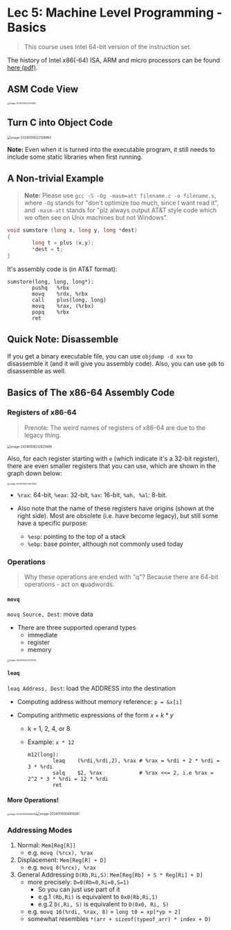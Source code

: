 # Lec 5: Machine Level Programming - Basics

> This course uses Intel 64-bit version of the instruction set.

The history of Intel x86(-64) ISA, ARM and micro processors can be found [here (pdf)](https://www.cs.cmu.edu/afs/cs/academic/class/15213-f15/www/lectures/05-machine-basics.pdf).

## ASM Code View

<img src="img/image-20240109222010967.png" alt="image-20240109222010967" style="zoom:33%;" />

## Turn C into Object Code

<img src="img/image-20240109222109863.png" alt="image-20240109222109863" style="zoom:50%;" />

**Note:** Even when it is turned into the executable program, it still needs to include some static libraries when first running.

## A Non-trivial Example

> **Note:** Please use `gcc -S -Og -masm=att filename.c -o filename.s`, where `-Og` stands for "don't optimize too much, since I want read it", and `-masm-att` stands for "plz always output AT&T style code which we often see on Unix machines but not Windows".

```c
void sumstore (long x, long y, long *dest)
{
        long t = plus (x,y);
        *dest = t;
}
```

It's assembly code is (in AT&T format):

```assembly
sumstore(long, long, long*):
        pushq   %rbx
        movq    %rdx, %rbx
        call    plus(long, long)
        movq    %rax, (%rbx)
        popq    %rbx
        ret
```

## Quick Note: Disassemble

If you get a binary executable file, you can use `objdump -d xxx` to disassemble it (and it will give you assembly code). Also, you can use `gdb` to disassemble as well.

## Basics of The x86-64 Assembly Code

### Registers of x86-64

> Prenote: The weird names of registers of x86-64 are due to the legacy thing.

<img src="img/image-20240109232925699.png" alt="image-20240109232925699" style="zoom:50%;" />

Also, for each register starting with `e` (which indicate it's a 32-bit register), there are even smaller registers that you can use, which are shown in the graph down below:

<img src="img/image-20240109233027492.png" alt="image-20240109233027492" style="zoom:33%;" />

- `%rax`: 64-bit, `%eax`: 32-bit, `%ax`: 16-bit, `%ah, %al`: 8-bit.

- Also note that the name of these registers have origins (shown at the right side). Most are obsolete (i.e. have become legacy), but still some have a specific purpose:
  - `%esp`: pointing to the top of a stack
  - `%ebp`: base pointer, although not commonly used today

### Operations

> Why these operations are ended with "q"? Because there are 64-bit operations - act on **q**uadwords.

#### `movq`

`movq Source, Dest`: move data

- There are three supported operand types
  - immediate
  - register
  - memory

<img src="img/image-20240109234756126.png" alt="image-20240109234756126" style="zoom:33%;" />

#### `leaq`

`leaq Address, Dest`: load the ADDRESS into the destination

- Computing address without memory reference: `p = &x[i]`

- Computing arithmetic expressions of the form $x+k*y$

  - k = 1, 2, 4, or 8

  - Example: `x * 12`
    ```assembly
    m12(long):
            leaq    (%rdi,%rdi,2), %rax # %rax = %rdi + 2 * %rdi = 3 * %rdi
            salq    $2, %rax            # %rax <<= 2, i.e %rax = 2^2 * 3 * %rdi = 12 * %rdi
            ret
    ```

#### More Operations!

<img src="img/image-20240110004856080.png" alt="image-20240110004856080" style="zoom:33%;" /><img src="img/image-20240110004918281.png" alt="image-20240110004918281" style="zoom:50%;" />

### Addressing Modes

1. Normal: `Mem[Reg[R]]`
   - e.g. `movq (%rcx), %rax`
2. Displacement: `Mem[Reg[R] + D]`
   - e.g. `movq 8(%rcx), %rax`
3. General Addressing `D(Rb,Ri,S)`: `Mem[Reg[Rb] + S * Reg[Ri] + D]`
   - more precisely: `D=0(Rb=0,Ri=0,S=1)`
     - So you can just use part of it
     - e.g.1 `(Rb,Ri)` is equivalent to `0x0(Rb,Ri,1)`
     - e.g.2 `D(,Ri, S)` is equivalent to `D(0x0, Ri, S)`
   - e.g. `movq 16(%rdi, %rax, 8)` = `long t0 = xp[*yp + 2]`
   - somewhat resembles `*(arr + sizeof(typeof_arr) * index + D)`